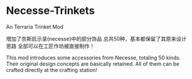 # Necesse-Trinkets
An Terraria Trinket Mod

增加了奈斯启示录(necesse)中的部分饰品
总共50种，基本都保留了其原来设计思路
全部可以在工匠作坊被直接制作！

This mod introduces some accessories from Necesse, totaling 50 kinds.
Their original design concepts are basically retained.
All of them can be crafted directly at the crafting station!

